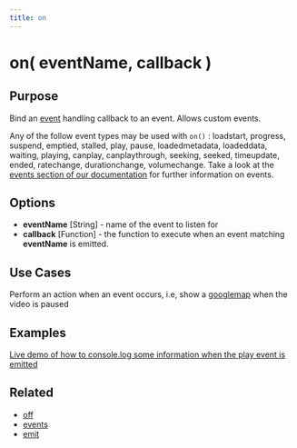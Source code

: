 ```yaml
---
title: on
---
```

# on( eventName, callback ) #

## Purpose ##

Bind an [event](/popcorn-docs/events/) handling callback to an event. Allows custom events.

Any of the follow event types may be used with `on()` : loadstart, progress, suspend, emptied, stalled, play, pause, loadedmetadata, loadeddata, waiting, playing, canplay, canplaythrough, seeking, seeked, timeupdate, ended, ratechange, durationchange, volumechange. Take a look at the [events section of our documentation](/popcorn-docs/events/) for further information on events.

## Options ##

* **eventName** \[String\] - name of the event to listen for
* **callback** \[Function\] - the function to execute when an event matching **eventName** is emitted.

## Use Cases ##

Perform an action when an event occurs, i.e, show a [googlemap](/popcorn-docs/plugins/#googlemap) when the video is paused

## Examples ##

[Live demo of how to console.log some information when the play event is emitted](http://jsfiddle.net/popcornjs/UuLsj/)

## Related ##

* [off](#off)
* [events](/popcorn-docs/events/)
* [emit](#emit)

